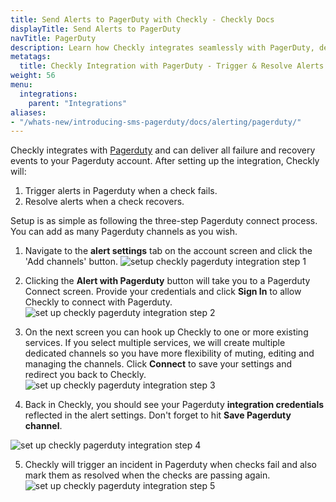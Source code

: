```yaml
---
title: Send Alerts to PagerDuty with Checkly - Checkly Docs
displayTitle: Send Alerts to PagerDuty
navTitle: PagerDuty
description: Learn how Checkly integrates seamlessly with PagerDuty, delivering real-time failure and recovery alerts to your PagerDuty account.
metatags: 
  title: Checkly Integration with PagerDuty - Trigger & Resolve Alerts
weight: 56
menu:
  integrations:
    parent: "Integrations"
aliases:
- "/whats-new/introducing-sms-pagerduty/docs/alerting/pagerduty/"
---
```


Checkly integrates with [Pagerduty](https://pagerduty.com) and can deliver all failure and recovery events
to your Pagerduty account. After setting up the integration, Checkly will:

1. Trigger alerts in Pagerduty when a check fails.
2. Resolve alerts when a check recovers.

Setup is as simple as following the three-step Pagerduty connect process. You can add as many Pagerduty channels as
you wish.

1. Navigate to the **alert settings** tab on the account screen and click the 'Add channels' button.
![setup checkly pagerduty integration step 1](/docs/images/integrations/pagerduty_step1.png)

2. Clicking the **Alert with Pagerduty** button will take you to a Pagerduty Connect screen. Provide your credentials and click
**Sign In** to allow Checkly to connect with Pagerduty.
![set up checkly pagerduty integration step 2](/docs/images/integrations/pagerduty_step2.png)

3. On the next screen you can hook up Checkly to one or more existing services. If you select multiple services, we will
create multiple dedicated channels so you have more flexibility of muting, editing and managing the channels. 
Click **Connect** to save your settings and redirect you back to Checkly.
![set up checkly pagerduty integration step 3](/docs/images/integrations/pagerduty_step3.png)

4. Back in Checkly, you should see your Pagerduty **integration credentials** reflected in the alert settings. Don't forget
to hit **Save Pagerduty channel**.

![set up checkly pagerduty integration step 4](/docs/images/integrations/pagerduty_step4.png)

5. Checkly will trigger an incident in Pagerduty when checks fail and also mark them as resolved when the checks are passing again.
![set up checkly pagerduty integration step 5](/docs/images/integrations/pagerduty_step5.png)
